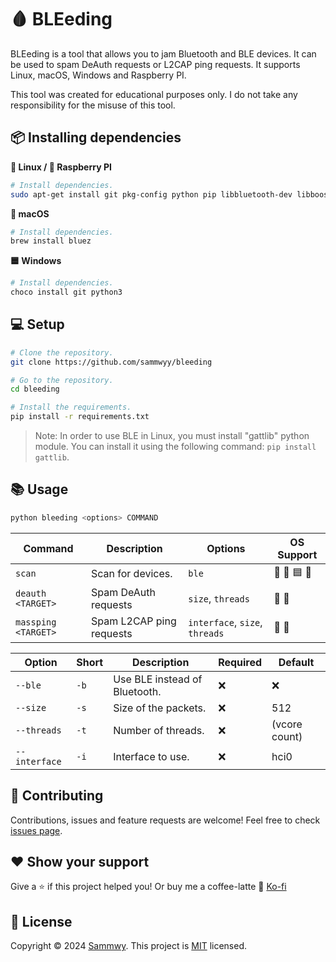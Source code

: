 # 🩸 BLEeding

BLEeding is a tool that allows you to jam Bluetooth and BLE devices. It can be used to spam DeAuth requests or L2CAP ping requests. It supports Linux, macOS, Windows and Raspberry PI.

This tool was created for educational purposes only. I do not take any responsibility for the misuse of this tool.

## 📦 Installing dependencies

**🐧 Linux / 🍇 Raspberry PI**

```bash
# Install dependencies.
sudo apt-get install git pkg-config python pip libbluetooth-dev libboost-python-dev libboost-thread-dev libglib2.0-dev
```

**🍎 macOS**

```bash
# Install dependencies.
brew install bluez
```

**🟦 Windows**

```bash
# Install dependencies.
choco install git python3
```

## 💻 Setup

```bash
# Clone the repository.
git clone https://github.com/sammwyy/bleeding

# Go to the repository.
cd bleeding

# Install the requirements.
pip install -r requirements.txt
```

> Note: In order to use BLE in Linux, you must install "gattlib" python module. You can install it using the following command: `pip install gattlib`.

## 📚 Usage

```bash
python bleeding <options> COMMAND
```

| Command | Description | Options | OS Support |
| ------- | ----------- | ------- | ------- |
| `scan` | Scan for devices. | `ble` | 🐧 🍎 🟦 🍇 |
| `deauth <TARGET>` | Spam DeAuth requests | `size`, `threads` | 🐧 🍇 |
| `massping <TARGET>` | Spam L2CAP ping requests | `interface`, `size`, `threads` | 🐧 🍇 |

| Option | Short | Description | Required | Default |
| ------ | ----- | ----------- | -------- | ------- |
| `--ble` | `-b` | Use BLE instead of Bluetooth. | ❌ | ❌ |
| `--size` | `-s` | Size of the packets. | ❌ | 512 |
| `--threads` | `-t` | Number of threads. | ❌ | (vcore count) |
| `--interface` | `-i` | Interface to use. | ❌ | hci0 |

## 🤝 Contributing

Contributions, issues and feature requests are welcome!
Feel free to check [issues page](https://github.com/sammwyy/bleeding/issues).

## ❤️ Show your support

Give a ⭐️ if this project helped you! Or buy me a coffee-latte 🙌 [Ko-fi](https://ko-fi.com/sammwy)

## 📝 License

Copyright © 2024 [Sammwy](https://github.com/sammwyy).
This project is [MIT](LICENSE) licensed.
